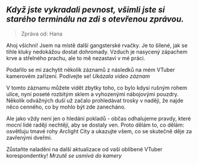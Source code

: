 ## _Když jste vykradali pevnost, všimli jste si starého terminálu na zdi s otevřenou zprávou._

> Zpráva od: Hana

Ahoj všichni! Jsem na místě další gangsterské rvačky. Je to šílené, jak se tihle kluky nedokážou dostat dohromady. Vzduch je nasycený zápachem krve a střelného prachu, ale to mě nezastaví v mé práci.

Podařilo se mi zachytit několik záznamů z následků na mém VTuber kamerovém zařízení. Podívejte se! _Ukázala video záznam_

V tomto záznamu můžete vidět zbytky toho, co bylo kdysi rušným rohem ulice, nyní poseté rozbitým sklem a vyhozenými nábojovými pouzdry. Několik odvážných duší už začalo prohledávat trosky v naději, že najde něco cenného, co by mohlo být zde zanecháno.

Ale jako vždy není jen o hledání pokladů - občas odhalujeme pravdy, které mocní lidé raději nechtějí, aby se dostaly ven. Proto dělám to, co dělám: osvětluju tmavé rohy Arclight City a ukazujte všem, co se skutečně děje za zavřenými dveřmi.

Zůstaňte naladěni na další aktualizace od vaší oblíbené VTuber korespondentky! _Mrzutě se usmívá do kamery_
